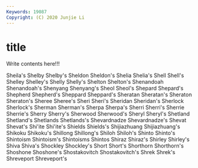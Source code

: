 ```yaml
---
Keywords: 19087
Copyright: (C) 2020 Junjie Li
---
```


# title

Write contents here!!!

Sheila's 
Shelby 
Shelby's 
Sheldon 
Sheldon's 
Shelia 
Shelia's 
Shell
Shell's 
Shelley 
Shelley's 
Shelly 
Shelly's 
Shelton 
Shelton's 
Shenandoah 
Shenandoah's 
Shenyang
Shenyang's 
Sheol 
Sheol's 
Shepard 
Shepard's 
Shepherd 
Shepherd's 
Sheppard 
Sheppard's 
Sheratan
Sheratan's 
Sheraton 
Sheraton's 
Sheree 
Sheree's 
Sheri 
Sheri's 
Sheridan 
Sheridan's 
Sherlock
Sherlock's 
Sherman 
Sherman's 
Sherpa 
Sherpa's 
Sherri 
Sherri's 
Sherrie 
Sherrie's 
Sherry
Sherry's 
Sherwood 
Sherwood's 
Sheryl 
Sheryl's 
Shetland 
Shetland's 
Shetlands 
Shetlands's 
Shevardnadze
Shevardnadze's 
Shevat 
Shevat's 
Shi'ite 
Shi'ite's 
Shields 
Shields's 
Shijiazhuang 
Shijiazhuang's 
Shikoku
Shikoku's 
Shillong 
Shillong's 
Shiloh 
Shiloh's 
Shinto 
Shinto's 
Shintoism 
Shintoism's 
Shintoisms
Shintos 
Shiraz 
Shiraz's 
Shirley 
Shirley's 
Shiva 
Shiva's 
Shockley 
Shockley's 
Short
Short's 
Shorthorn 
Shorthorn's 
Shoshone 
Shoshone's 
Shostakovitch 
Shostakovitch's 
Shrek 
Shrek's 
Shreveport
Shreveport's 
